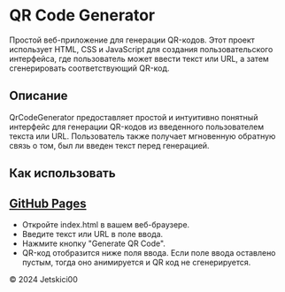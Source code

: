 # QR Code Generator

Простой веб-приложение для генерации QR-кодов. 
Этот проект использует HTML, CSS и JavaScript для создания пользовательского интерфейса, где пользователь может ввести текст или URL, а затем сгенерировать соответствующий QR-код.

## Описание
QrCodeGenerator предоставляет простой и интуитивно понятный интерфейс для генерации QR-кодов из введенного пользователем текста или URL. Пользователь также получает мгновенную обратную связь о том, был ли введен текст перед генерацией.

## Как использовать
## [GitHub Pages](https://jetskici00.github.io/qrCodeGenerator/)
- Откройте index.html в вашем веб-браузере.
- Введите текст или URL в поле ввода.
- Нажмите кнопку "Generate QR Code".
- QR-код отобразится ниже поля ввода.
Если поле ввода оставлено пустым, тогда оно анимируется и QR код не сгенерируется.

© 2024 Jetskici00
